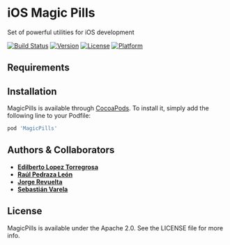 # iOS Magic Pills
Set of powerful utilities for iOS development

[![Build Status](https://travis-ci.org/bq/ios-magic-pills.svg?branch=master)](https://travis-ci.org/bq/ios-magic-pills)
[![Version](https://img.shields.io/cocoapods/v/MagicPills.svg?style=flat)](https://cocoapods.org/pods/MagicPills)
[![License](https://img.shields.io/cocoapods/l/MagicPills.svg?style=flat)](https://cocoapods.org/pods/MagicPills)
[![Platform](https://img.shields.io/cocoapods/p/MagicPills.svg?style=flat)](https://cocoapods.org/pods/MagicPills)

## Requirements

## Installation

MagicPills is available through [CocoaPods](https://cocoapods.org). To install
it, simply add the following line to your Podfile:

```ruby
pod 'MagicPills'
```

## Authors & Collaborators

* **[Edilberto Lopez Torregrosa](https://github.com/ediLT)**
* **[Raúl Pedraza León](https://github.com/r-pedraza)**
* **[Jorge Revuelta](https://github.com/minuscorp)**
* **[Sebastián Varela](https://github.com/sebastianvarela)**

## License

MagicPills is available under the Apache 2.0. See the LICENSE file for more info.
